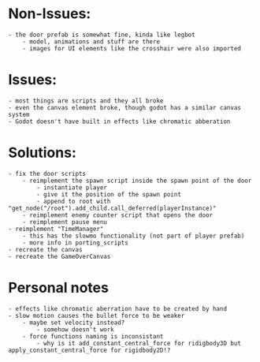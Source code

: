 # Non-Issues:

    - the door prefab is somewhat fine, kinda like legbot
        - model, animations and stuff are there
        - images for UI elements like the crosshair were also imported

# Issues:

    - most things are scripts and they all broke
    - even the canvas element broke, though godot has a similar canvas system
    - Godot doesn't have built in effects like chromatic abberation
    
# Solutions:

    - fix the door scripts
        - reimplement the spawn script inside the spawn point of the door
            - instantiate player
            - give it the position of the spawn point
            - append to root with "get_node("/root").add_child.call_deferred(playerInstance)"
        - reimplement enemy counter script that opens the door
        - reimplement pause menu
    - reimplement "TimeManager"
        - this has the slowmo functionality (not part of player prefab)
        - more info in porting_scripts
    - recreate the canvas
    - recreate the GameOverCanvas


# Personal notes

    - effects like chromatic aberration have to be created by hand
    - slow motion causes the bullet force to be weaker
        - maybe set velocity instead?
            - somehow doesn't work
        - force functions naming is inconsistant
            - why is it add_constant_central_force for ridigbody3D but apply_constant_central_force for rigidbody2D!?
